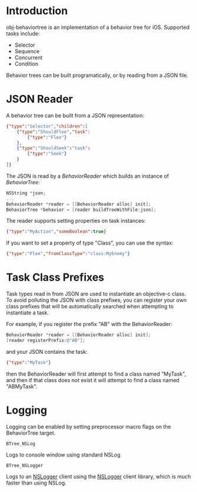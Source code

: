 # Introduction

obj-behaviortree is an implementation of a behavior tree for iOS. Supported tasks include:

* Selector
* Sequence
* Concurrent
* Condition

Behavior trees can be built programatically, or by reading from a JSON file.

# JSON Reader

A behavior tree can be built from a JSON representation:

```json
{"type":"Selector","children":[
    {"type":"ShouldFlee","task":
    	{"type":"Flee"}
	},
	{"type":"ShouldSeek":"task":
		{"type":"Seek"}
	}
]}
```

The JSON is read by a _BehaviorReader_ which builds an instance of _BehaviorTree_:

```objective-c
NSString *json;
...
BehaviorReader *reader = [[BehaviorReader alloc] init];
BehaviorTree *behavior = [reader buildTreeWithFile:json];
```

The reader supports setting properties on task instances:

```json
{"type":"MyAction","someBoolean":true}
```

If you want to set a property of type "Class", you can use the syntax:

```json
{"type":"Flee","fromClassType":"class:MyEnemy"}
```

# Task Class Prefixes

Task types read in from JSON are used to instantiate an objective-c class. To avoid polluting the JSON with class prefixes, you can register your own class prefixes that will be automatically searched when attempting to instantiate a task.

For example, if you register the prefix "AB" with the BehaviorReader:

```objective-c
BehaviorReader *reader = [[BehaviorReader alloc] init];
[reader registerPrefix:@"AB"];
```

and your JSON contains the task:

```json
{"type":"MyTask"}
```

then the BehaviorReader will first attempt to find a class named "MyTask", and then if that class does not exist it will attempt to find a class named "ABMyTask".

# Logging

Logging can be enabled by setting preprocessor macro flags on the BehaviorTree target.

    BTree_NSLog

Logs to console window using standard NSLog
 
    BTree_NSLogger
    
Logs to an [NSLogger] client using the [NSLogger] client library, which is much faster than using NSLog.

[NSLogger]: https://github.com/fpillet/NSLogger